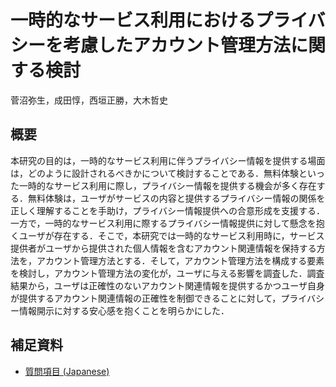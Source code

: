 # 一時的なサービス利用におけるプライバシーを考慮したアカウント管理方法に関する検討
菅沼弥生，成田惇，西垣正勝，大木哲史

## 概要
本研究の目的は，一時的なサービス利用に伴うプライバシー情報を提供する場面は，どのように設計されるべきかについて検討することである．無料体験といった一時的なサービス利用に際し，プライバシー情報を提供する機会が多く存在する．無料体験は，ユーザがサービスの内容と提供するプライバシー情報の関係を正しく理解することを手助け，プライバシー情報提供への合意形成を支援する．一方で，一時的なサービス利用に際するプライバシー情報提供に対して懸念を抱くユーザが存在する．そこで，本研究では一時的なサービス利用時に，サービス提供者がユーザから提供された個人情報を含むアカウント関連情報を保持する方法を，アカウント管理方法とする．そして，アカウント管理方法を構成する要素を検討し，アカウント管理方法の変化が，ユーザに与える影響を調査した．調査結果から，ユーザは正確性のないアカウント関連情報を提供するかつユーザ自身が提供するアカウント関連情報の正確性を制御できることに対して，プライバシー情報開示に対する安心感を抱くことを明らかにした．

## 補足資料
- [質問項目 (Japanese)](./account-management-method/)

